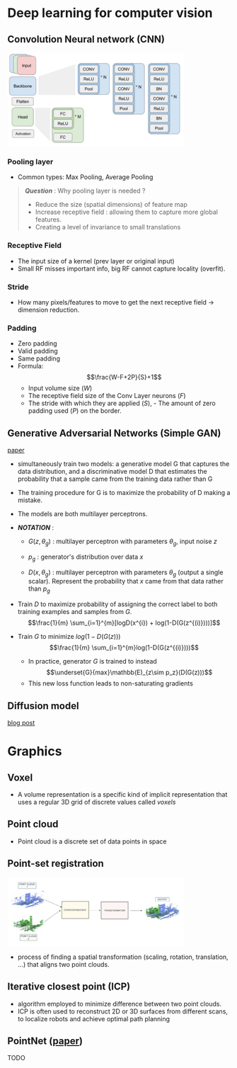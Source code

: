 # Deep learning for computer vision

## Convolution Neural network (CNN)

<img src="../img/cnn.png" width="400">

### Pooling layer
- Common types: Max Pooling, Average Pooling
> **_Question_** : Why pooling layer is needed ? 
> - Reduce the size (spatial dimensions) of feature map
> - Increase receptive field : allowing them to capture more global features. 
> - Creating a level of invariance to small translations
### Receptive Field
- The input size of a kernel (prev layer or original input)
- Small RF misses important info, big RF cannot capture locality (overfit).
### Stride
- How many pixels/features to move to get the next receptive field $\rightarrow$ dimension reduction.
### Padding
- Zero padding
- Valid padding
- Same padding 
- Formula:  $$\frac{W-F+2P}{S}+1$$
    - Input volume size ($W$)
    - The receptive field size of the Conv Layer neurons ($F$)
    - The stride with which they are applied ($S$), - The amount of zero padding used ($P$) on the border. 

## Generative Adversarial Networks (Simple GAN)
[paper](https://arxiv.org/abs/1406.2661)
- simultaneously train two models: a generative model G that captures the data distribution, and a discriminative model D that estimates the probability that a sample came from the training data rather than G
- The training procedure for G is to maximize the probability of D making a mistake. 
- The models are both multilayer perceptrons.
-  **_NOTATION_** : 
    - $G(z, \theta_g)$ : multilayer perceptron with parameters $\theta_g$, input noise $z$

    - $p_g$ : generator's distribution over data $x$


    - $D(x, \theta_g)$ : multilayer perceptron with parameters $\theta_g$ (output a single scalar). Represent the probability that $x$ came from that data rather than $p_g$

- Train $D$ to maximize probability of assigning the correct label to both training examples and samples from $G$.
    $$\frac{1}{m} \sum_{i=1}^{m}[logD(x^{i}) + log(1-D(G(z^{(i)})))]$$
- Train $G$ to minimize $log(1-D(G(z)))$
    $$\frac{1}{m} \sum_{i=1}^{m}log(1-D(G(z^{(i)})))$$
    - In practice, generator $G$ is trained to instead
        $$\underset{G}{max}\mathbb(E)_{z\sim p_z}(D(G(z)))$$
    - This new loss function leads to non-saturating gradients


## Diffusion model
[blog post](https://lilianweng.github.io/posts/2021-07-11-diffusion-models/)

# Graphics
## Voxel
- A volume representation is a specific kind of implicit representation that uses a regular
3D grid of discrete values called _voxels_

## Point cloud
- Point cloud is a discrete set of data points in space 

## Point-set registration

<img src="../img/point_reg.png" width="400">

- process of finding a spatial transformation (scaling, rotation, translation, ...) that aligns two point clouds. 

## Iterative closest point (ICP)
- algorithm employed to minimize difference between two point clouds.
- ICP is often used to reconstruct 2D or 3D surfaces from different scans, to localize robots and achieve optimal path planning

## PointNet ([paper](https://arxiv.org/pdf/1612.00593.pdf))
TODO